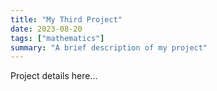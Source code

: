```yaml
---
title: "My Third Project"
date: 2023-08-20
tags: ["mathematics"]
summary: "A brief description of my project"
---
```


Project details here...